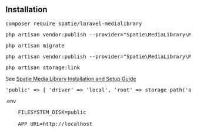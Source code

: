 ## Installation
<pre>composer require spatie/laravel-medialibrary</pre>
<pre>php artisan vendor:publish --provider="Spatie\MediaLibrary\MediaLibraryServiceProvider" --tag="migrations"</pre>
<pre>php artisan migrate</pre>
<pre>php artisan vendor:publish --provider="Spatie\MediaLibrary\MediaLibraryServiceProvider" --tag="config"</pre>
<pre>php artisan storage:link</pre>
<p>See <a href="https://spatie.be/docs/laravel-medialibrary/v11/installation-setup">Spatie Media Library Installation and Setup Guide</a></p>
<pre>'public' => [ 'driver' => 'local', 'root' => storage_path('app/public'), 'url' => env('APP_URL').'/storage', 'visibility' => 'public', ],</pre>
<p>.env</p>
<pre>
    FILESYSTEM_DISK=public<br>
    APP_URL=http://localhost
</pre>
